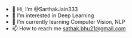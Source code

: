 - 👋 Hi, I’m @SarthakJain333
- 👀 I’m interested in Deep Learning 
- 🌱 I’m currently learning Computer Vision, NLP
- 📫 How to reach me sathak.bhu21@gmail.com

<!---
SarthakJain333/SarthakJain333 is a ✨ special ✨ repository because its `README.md` (this file) appears on your GitHub profile.
You can click the Preview link to take a look at your changes.
--->

